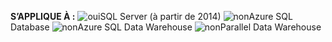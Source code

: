 <Token>**S’APPLIQUE À :** ![oui](media/yes.png)SQL Server (à partir de 2014) ![non](media/no.png)Azure SQL Database ![non](media/no.png)Azure SQL Data Warehouse ![non](media/no.png)Parallel Data Warehouse </Token>

